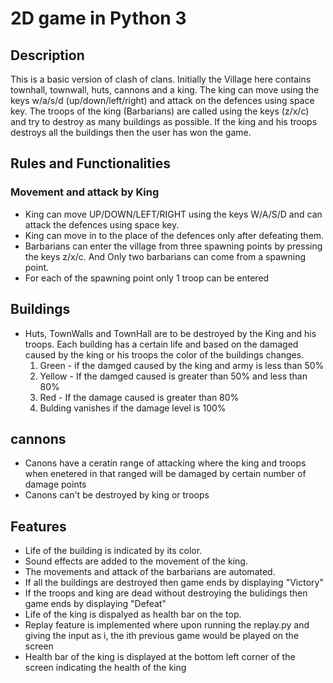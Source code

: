 # 2D game in Python 3

## Description 
This is a basic version of clash of clans. Initially the Village here contains townhall, townwall, huts, cannons and a king. The king can move using the keys w/a/s/d (up/down/left/right) and attack on the defences using space key. The troops of the king (Barbarians) are called using the keys (z/x/c) and try to destroy as many buildings as possible. If the king and his troops destroys all the buildings then the user has won the game.

## Rules and Functionalities
### Movement and attack by King 
- King can move UP/DOWN/LEFT/RIGHT using the keys W/A/S/D and can attack the defences using space key.
- King can move in to the place of the defences only after defeating them. 
- Barbarians can enter the village from three spawning points by pressing the keys z/x/c. And Only two barbarians can come from a spawning point.
- For each of the spawning point only 1 troop can be entered

## Buildings 
- Huts, TownWalls and TownHall are to be destroyed by the King and his troops. Each building has a certain life and based on the damaged caused by the king or his troops the color of the buildings changes.
    1. Green - if the damged caused by the king and army is less than 50%
    2. Yellow - If the damged caused is greater than 50% and less than 80%
    3. Red - If the damage caused is greater than 80%
    4. Bulding vanishes if the damage level is 100%

## cannons
- Canons have a ceratin range of attacking where the king and troops when enetered in that ranged will be damaged by certain number of damage points
- Canons can't be destroyed by king or troops


## Features 
- Life of the building is indicated by its color.
- Sound effects are added to the movement of the king. 
- The movements and attack of the barbarians are automated. 
- If all the buildings are destroyed then game ends by displaying "Victory" 
- If the troops and king are dead without destroying the bulidings then game ends by displaying "Defeat"
- Life of the king is dispalyed as health bar on the top.
- Replay feature is implemented where upon running the replay.py and giving the input as i, the ith previous game would be played on the screen
- Health bar of the king is displayed at the bottom left corner of the screen indicating the health of the king 